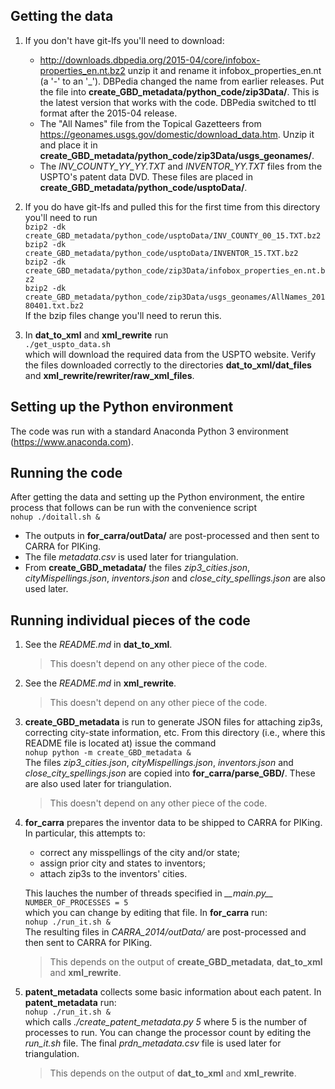 ## Getting the data
1.	If you don't have git-lfs you'll need to download:
    * http://downloads.dbpedia.org/2015-04/core/infobox-properties_en.nt.bz2 
    unzip it and rename it infobox_properties_en.nt (a '-' to an '_'). 
    DBPedia changed the name from earlier releases.
    Put the file into **create_GBD_metadata/python_code/zip3Data/**.
    This is the latest version that works with the code.
    DBPedia switched to ttl format after the 2015-04 release.
    * The "All Names" file from the Topical Gazetteers from 
    https://geonames.usgs.gov/domestic/download_data.htm.
    Unzip it and place it in **create_GBD_metadata/python_code/zip3Data/usgs_geonames/**.
    * The _INV\_COUNTY\_YY\_YY.TXT_ and _INVENTOR\_YY.TXT_ files from the USPTO's patent data DVD.
    These files are placed in **create_GBD_metadata/python_code/usptoData/**.

2.	If you do have git-lfs and pulled this for the first time from this directory you'll need to 
    run  
    `bzip2 -dk create_GBD_metadata/python_code/usptoData/INV_COUNTY_00_15.TXT.bz2`  
    `bzip2 -dk create_GBD_metadata/python_code/usptoData/INVENTOR_15.TXT.bz2`  
	`bzip2 -dk create_GBD_metadata/python_code/zip3Data/infobox_properties_en.nt.bz2`  
	`bzip2 -dk create_GBD_metadata/python_code/zip3Data/usgs_geonames/AllNames_20180401.txt.bz2`  
	If the bzip files change you'll need to rerun this.

3.	In **dat_to_xml** and **xml_rewrite** run  
	`./get_uspto_data.sh`  
	which will download the required data from the USPTO website.
	Verify the files downloaded correctly to the directories
	**dat_to_xml/dat_files** and 
	**xml_rewrite/rewriter/raw_xml_files**.

## Setting up the Python environment
The code was run with a standard Anaconda Python 3 environment (https://www.anaconda.com).

## Running the code
After getting the data and setting up the Python environment,
the entire process that follows can be run with the convenience script  
`nohup ./doitall.sh &`  
* The outputs in **for_carra/outData/** are post-processed and then sent to CARRA for PIKing.
* The file _metadata.csv_ is used later for triangulation.
* From **create_GBD_metadata/** the files
_zip3\_cities.json_,
_cityMispellings.json_,
_inventors.json_ and
_close_city_spellings.json_
are also used later.

## Running individual pieces of the code
1.	See the _README.md_ in **dat_to_xml**.  
	> This doesn't depend on any other piece of the code.

2.	See the _README.md_ in **xml_rewrite**.  
	> This doesn't depend on any other piece of the code.

3.	**create_GBD_metadata** is run to generate JSON files
	for attaching zip3s, correcting city-state information, etc.
	From this directory (i.e., where this README file is located at) issue the command  
	`nohup python -m create_GBD_metadata &`  
	The files 
	_zip3\_cities.json_, 
	_cityMispellings.json_, 
	_inventors.json_ and
	_close_city_spellings.json_
	are copied into **for_carra/parse_GBD/**.
	These are also used later for triangulation.  
	> This doesn't depend on any other piece of the code.

4.	**for_carra** prepares the inventor data to be shipped to CARRA for PIKing.
	In particular, this attempts to:
	* correct any misspellings of the city and/or state;
	* assign prior city and states to inventors;
	* attach zip3s to the inventors' cities.  
	
	This lauches the number of threads specified in _\_\_main.py\_\__  
	`NUMBER_OF_PROCESSES = 5`  
	which you can change by editing that file.
	In **for_carra** run:  
	`nohup ./run_it.sh &`  
	The resulting files in _CARRA\_2014/outData/_ are post-processed and then sent to CARRA for 
	PIKing.  
	> This depends on the output of **create_GBD_metadata**, **dat_to_xml** and **xml_rewrite**.

5.	**patent_metadata** collects some basic information about each patent.
	In **patent_metadata** run:  
	`nohup ./run_it.sh &`  
	which calls _./create\_patent\_metadata.py 5_ where 5 is the number of processes to run.
	You can change the processor count by editing the _run\_it.sh_ file.
	The final _prdn\_metadata.csv_ file is used later for triangulation.  
	> This depends on the output of **dat_to_xml** and **xml_rewrite**.
